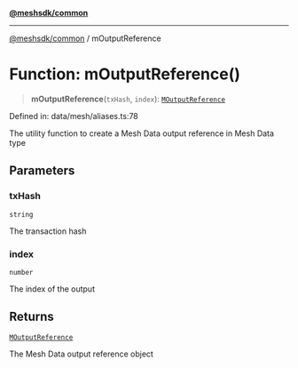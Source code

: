 [**@meshsdk/common**](../README.md)

***

[@meshsdk/common](../globals.md) / mOutputReference

# Function: mOutputReference()

> **mOutputReference**(`txHash`, `index`): [`MOutputReference`](../type-aliases/MOutputReference.md)

Defined in: data/mesh/aliases.ts:78

The utility function to create a Mesh Data output reference in Mesh Data type

## Parameters

### txHash

`string`

The transaction hash

### index

`number`

The index of the output

## Returns

[`MOutputReference`](../type-aliases/MOutputReference.md)

The Mesh Data output reference object
